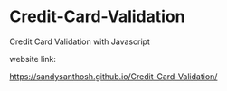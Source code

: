 # Credit-Card-Validation

Credit Card Validation with Javascript


website link:

https://sandysanthosh.github.io/Credit-Card-Validation/
